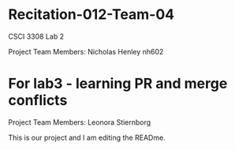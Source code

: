 # Recitation-012-Team-04
CSCI 3308 Lab 2

Project Team Members: Nicholas Henley nh602

# For lab3 - learning PR and merge conflicts

Project Team Members: Leonora Stiernborg 

This is our project and I am editing the READme.

